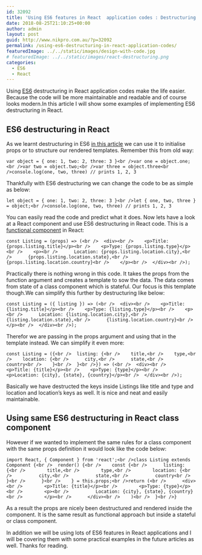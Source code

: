 ```yaml
---
id: 32092
title: 'Using ES6 features in React  application codes : Destructuring'
date: 2018-08-25T21:10:25+00:00
author: admin
layout: post
guid: http://www.nikpro.com.au/?p=32092
permalink: /using-es6-destructuring-in-react-application-codes/
featuredImage: ../../static/images/design-with-code.jpg
# featuredImage: ../../static/images/react-destructuring.png
categories:
  - ES6
  - React
---
```

Using [ES6](http://www.nikpro.com.au/category/es6) destructuring in React application codes make the life easier. Because the code will be more maintainable and readable and of course looks modern.In this article I will show some examples of implementing ES6 destructuring in React.

## ES6 destructuring in React

As we learnt destructuring in ES6 [in this article](http://www.nikpro.com.au/default-parameters-in-javascript-es6-explained/) we can use it to initialise props or to structure our rendered templates. Remember this from old way:


```
var object = { one: 1, two: 2, three: 3 }<br />var one = object.one;<br />var two = object.two;<br />var three = object.three<br />console.log(one, two, three) // prints 1, 2, 3
```


Thankfully with ES6 destructuring we can change the code to be as simple as below:


```
let object = { one: 1, two: 2, three: 3 }<br />let { one, two, three } = object;<br />console.log(one, two, three) // prints 1, 2, 3
```


You can easily read the code and predict what it does. Now lets have a look at a React component and use ES6 destructuring in React code. This is a [functional component](http://www.nikpro.com.au/more-on-react-components-with-examples/) in React:


```
const Listing = (props) => (<br />  <div><br />    <p>Title: {props.listing.title}</p><br />    <p>Type: {props.listing.type}</p><br />    <p><br />      Location: {props.listing.location.city},<br />      {props.listing.location.state},<br />      {props.listing.location.country}<br />    </p><br />  </div><br />);
```


Practically there is nothing wrong in this code. It takes the props from the function argument and creates a template to sow the data. The data comes from state of a class component which is stateful. Our focus is this template though.We can simplify this further by destructuring like below:


```
const Listing = ({ listing }) => (<br />  <div><br />    <p>Title: {listing.title}</p><br />    <p>Type: {listing.type}</p><br />    <p><br />      Location: {listing.location.city},<br />      {listing.location.state},<br />      {listing.location.country}<br />    </p><br />  </div><br />);
```


Therefor we are passing in the props argument and using that in the template instead. We can simplify it even more:


```
const Listing = ({<br />  listing: {<br />    title,<br />    type,<br />    location: {<br />      city,<br />      state,<br />      country<br />    }<br />  }<br />}) => (<br />  <div><br />    <p>Title: {title}</p><br />    <p>Type: {type}</p><br />    <p>Location: {city}, {state}, {country}</p><br />  </div><br />);
```


Basically we have destructed the keys inside Listings like title and type and location and location&#8217;s keys as well. It is nice and neat and easily maintainable.

## Using same ES6 destructuring in React class component

However if we wanted to implement the same rules for a class component with the same props definition it would look like the code below:


```
import React, { Component } from 'react';<br />class Listing extends Component {<br />  render() {<br />    const {<br />      listing: {<br />        title,<br />        type,<br />        location: {<br />          city,<br />          state,<br />          country<br />        }<br />      }<br />    } = this.props;<br />return (<br />      <div><br />        <p>Title: {title}</p><br />        <p>Type: {type}</p><br />        <p><br />          Location: {city}, {state}, {country}<br />        </p><br />      </div><br />    )<br />  }<br />}
```


As a result the props are nicely been destructured and rendered inside the component. It is the same result as functional approach but inside a stateful or class component.

In addition we will be using lots of ES6 features in React applications and I will be covering them with some practical examples in the future articles as well. Thanks for reading.